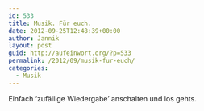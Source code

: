 ```yaml
---
id: 533
title: Musik. Für euch.
date: 2012-09-25T12:48:39+00:00
author: Jannik
layout: post
guid: http://aufeinwort.org/?p=533
permalink: /2012/09/musik-fur-euch/
categories:
  - Musik
---
```

Einfach ‘zufällige Wiedergabe&#8217; anschalten und los gehts.